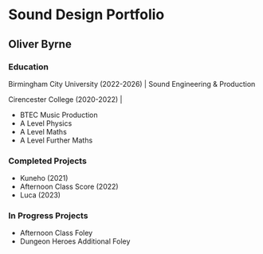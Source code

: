 # Sound Design Portfolio 
## Oliver Byrne

### Education
Birmingham City University (2022-2026) | Sound Engineering & Production

Cirencester College (2020-2022) |
  * BTEC Music Production
  * A Level Physics
  * A Level Maths
  * A Level Further Maths

### Completed Projects
- Kuneho (2021)
- Afternoon Class Score (2022)
- Luca (2023)

### In Progress Projects
- Afternoon Class Foley
- Dungeon Heroes Additional Foley
